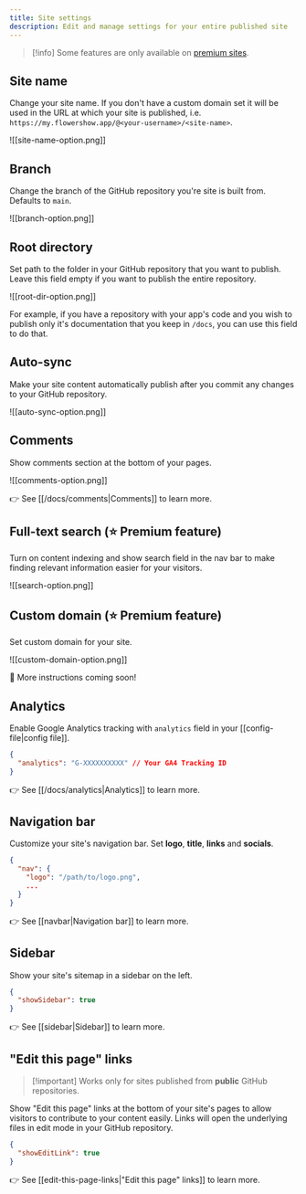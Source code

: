```yaml
---
title: Site settings
description: Edit and manage settings for your entire published site
---
```


> [!info]
> Some features are only available on [premium sites](https://flowershow.app/pricing).

## Site name

Change your site name. If you don't have a custom domain set it will be used in the URL at which your site is published, i.e. `https://my.flowershow.app/@<your-username>/<site-name>`.

![[site-name-option.png]]

## Branch

Change the branch of the GitHub repository you're site is built from. Defaults to `main`.

![[branch-option.png]]

## Root directory

Set path to the folder in your GitHub repository that you want to publish. Leave this field empty if you want to publish the entire repository.

![[root-dir-option.png]]

For example, if you have a repository with your app's code and you wish to publish only it's documentation that you keep in `/docs`, you can use this field to do that.

## Auto-sync

Make your site content automatically publish after you commit any changes to your GitHub repository.

![[auto-sync-option.png]]

## Comments

Show comments section at the bottom of your pages.

![[comments-option.png]]

👉 See [[/docs/comments|Comments]] to learn more.

## Full-text search (⭐️ Premium feature)

Turn on content indexing and show search field in the nav bar to make finding relevant information easier for your visitors.

![[search-option.png]]
## Custom domain (⭐️ Premium feature)

Set custom domain for your site.

![[custom-domain-option.png]]

🚧 More instructions coming soon!

## Analytics

Enable Google Analytics tracking with `analytics` field in your [[config-file|config file]].

```json
{
  "analytics": "G-XXXXXXXXXX" // Your GA4 Tracking ID
}
```

👉 See [[/docs/analytics|Analytics]] to learn more.

## Navigation bar

Customize your site's navigation bar. Set **logo**, **title**, **links** and **socials**.

```json
{
  "nav": {
    "logo": "/path/to/logo.png",
    ...
  }
}
```

👉 See [[navbar|Navigation bar]] to learn more.

## Sidebar

Show your site's sitemap in a sidebar on the left.

```json
{
  "showSidebar": true
}
```

👉 See [[sidebar|Sidebar]] to learn more.

## "Edit this page" links

> [!important] Works only for sites published from **public** GitHub repositories.

Show "Edit this page" links at the bottom of your site's pages to allow visitors to contribute to your content easily. Links will open the underlying files in edit mode in your GitHub repository.

```json
{
  "showEditLink": true
}
```

👉 See [[edit-this-page-links|"Edit this page" links]] to learn more.

